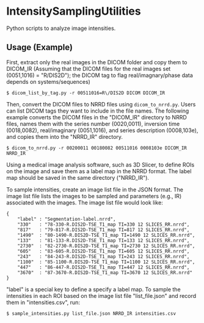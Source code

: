 # IntensitySamplingUtilities
Python scripts to analyze image intensities.


## Usage (Example)

First, extract only the real images in the DICOM folder and copy them to DICOM_IR (Assuming that the DICOM files for the real images set (0051,1016) = "R/DIS2D"); the DICOM tag to flag real/imagnary/phase data depends on systems/sequences)

~~~~
$ dicom_list_by_tag.py -r 00511016=R\/DIS2D DICOM DICOM_IR
~~~~

Then, convert the DICOM files to NRRD files using `dicom_to_nrrd.py`. Users can list DICOM tags they want to include in the file names. The following example converts the DICOM files in the "DICOM_IR" directory to NRRD files, names them with the series number (0020,0011), inversion time (0018,0082), real/imaginary (0051,1016), and series description (0008,103e), and copies them into the "NRRD_IR" directory.

~~~~
$ dicom_to_nrrd.py -r 00200011 00180082 00511016 0008103e DICOM_IR NRRD_IR
~~~~

Using a medical image analysis software, such as 3D Slicer, to define ROIs on the image and save them as a label map in the NRRD format. The label map should be saved in the same directory ("NRRD_IR").

To sample intensities, create an image list file in the JSON format. The image list file lists the images to be sampled and parameters (e.g., IR) associated with the images. The image list file would look like:
~~~~
{
    "label" : "Segmentation-label.nrrd",
    "330"   : "78-330-R.DIS2D-TSE_T1_map TI=330 12 SLICES_RR.nrrd",
    "817"   : "79-817-R.DIS2D-TSE_T1_map TI=817 12 SLICES_RR.nrrd",
    "1490"  : "80-1490-R.DIS2D-TSE_T1_map TI=1490 12 SLICES_RR.nrrd",
    "133"   : "81-133-R.DIS2D-TSE_T1_map TI=133 12 SLICES_RR.nrrd",
    "2730"  : "82-2730-R.DIS2D-TSE_T1_map TI=2730 12 SLICES_RR.nrrd",
    "605"   : "83-605-R.DIS2D-TSE_T1_map TI=605 12 SLICES_RR.nrrd",
    "243"   : "84-243-R.DIS2D-TSE_T1_map TI=243 12 SLICES_RR.nrrd",
    "1100"  : "85-1100-R.DIS2D-TSE_T1_map TI=1100 12 SLICES_RR.nrrd",
    "447"   : "86-447-R.DIS2D-TSE_T1_map TI=447 12 SLICES_RR.nrrd",
    "3670"  : "87-3670-R.DIS2D-TSE_T1_map TI=3670 12 SLICES_RR.nrrd"
}
~~~~

"label" is a special key to define a specify a label map. To sample the intensities in each ROI based on the image list file "list_file.json" and record them in "intensities.csv", run:

~~~~
$ sample_intensities.py list_file.json NRRD_IR intensities.csv
~~~~

